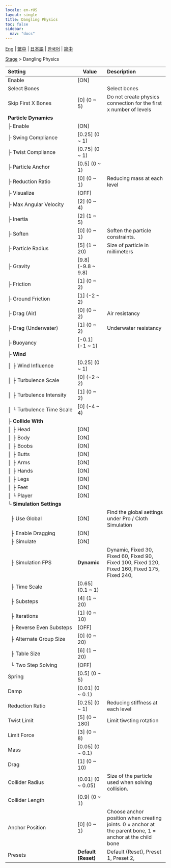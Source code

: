 ```yaml
---
locale: en-rUS
layout: single
title: Dangling Physics
toc: false
sidebar:
  nav: "docs"
---
```

[Eng](/dancexr/menu/2025.4/stage/cloth_physics) | [繁中](/tw/dancexr/menu/2025.4/stage/cloth_physics) | [日本語](/jp/dancexr/menu/2025.4/stage/cloth_physics) | [한국어](/kr/dancexr/menu/2025.4/stage/cloth_physics) | [简中](/zh/dancexr/menu/2025.4/stage/cloth_physics)

[Stage](../menu#Stage) > Dangling Physics



| Setting | Value | Description |
| :--- | --- | :--- |
|<nobr>Enable</nobr>| [ON] | 
|<nobr>Select Bones</nobr>|| Select bones
|<nobr>Skip First X Bones</nobr>| [0] (0 ~ 5) | Do not create physics connection for the first x number of levels
|<nobr>**Particle Dynamics**</nobr>| | 
|<nobr>├&nbsp;Enable</nobr>| [ON] | 
|<nobr>├&nbsp;Swing Compliance</nobr>| [0.25] (0 ~ 1) | 
|<nobr>├&nbsp;Twist Compliance</nobr>| [0.75] (0 ~ 1) | 
|<nobr>├&nbsp;Particle Anchor</nobr>| [0.5] (0 ~ 1) | 
|<nobr>├&nbsp;Reduction Ratio</nobr>| [0] (0 ~ 1) | Reducing mass at each level
|<nobr>├&nbsp;Visualize</nobr>| [OFF] | 
|<nobr>├&nbsp;Max Angular Velocity</nobr>| [2] (0 ~ 4) | 
|<nobr>├&nbsp;Inertia</nobr>| [2] (1 ~ 5) | 
|<nobr>├&nbsp;Soften</nobr>| [0] (0 ~ 1) | Soften the particle constraints.
|<nobr>├&nbsp;Particle Radius</nobr>| [5] (1 ~ 20) | Size of particle in millimeters
|<nobr>├&nbsp;Gravity</nobr>| [9.8] (-9.8 ~ 9.8) | 
|<nobr>├&nbsp;Friction</nobr>| [1] (0 ~ 2) | 
|<nobr>├&nbsp;Ground Friction</nobr>| [1] (-2 ~ 2) | 
|<nobr>├&nbsp;Drag (Air)</nobr>| [0] (0 ~ 2) | Air resistancy
|<nobr>├&nbsp;Drag (Underwater)</nobr>| [1] (0 ~ 2) | Underwater resistancy
|<nobr>├&nbsp;Buoyancy</nobr>| [-0.1] (-1 ~ 1) | 
|<nobr>├&nbsp;**Wind**</nobr>| | 
|<nobr>│&nbsp;├&nbsp;Wind Influence</nobr>| [0.25] (0 ~ 1) | 
|<nobr>│&nbsp;├&nbsp;Turbulence Scale</nobr>| [0] (-2 ~ 2) | 
|<nobr>│&nbsp;├&nbsp;Turbulence Intensity</nobr>| [1] (0 ~ 2) | 
|<nobr>│&nbsp;└&nbsp;Turbulence Time Scale</nobr>| [0] (-4 ~ 4) | 
|<nobr>├&nbsp;**Collide With**</nobr>| | 
|<nobr>│&nbsp;├&nbsp;Head</nobr>| [ON] | 
|<nobr>│&nbsp;├&nbsp;Body</nobr>| [ON] | 
|<nobr>│&nbsp;├&nbsp;Boobs</nobr>| [ON] | 
|<nobr>│&nbsp;├&nbsp;Butts</nobr>| [ON] | 
|<nobr>│&nbsp;├&nbsp;Arms</nobr>| [ON] | 
|<nobr>│&nbsp;├&nbsp;Hands</nobr>| [ON] | 
|<nobr>│&nbsp;├&nbsp;Legs</nobr>| [ON] | 
|<nobr>│&nbsp;├&nbsp;Feet</nobr>| [ON] | 
|<nobr>│&nbsp;└&nbsp;Player</nobr>| [ON] | 
|<nobr>└&nbsp;**Simulation Settings**</nobr>| | 
|<nobr>&nbsp;&nbsp;├&nbsp;Use Global</nobr>| [ON] | Find the global settings under Pro / Cloth Simulation
|<nobr>&nbsp;&nbsp;├&nbsp;Enable Dragging</nobr>| [ON] | 
|<nobr>&nbsp;&nbsp;├&nbsp;Simulate</nobr>| [ON] | 
|<nobr>&nbsp;&nbsp;├&nbsp;Simulation FPS</nobr>| **Dynamic** | Dynamic, Fixed 30, Fixed 60, Fixed 90, Fixed 100, Fixed 120, Fixed 160, Fixed 175, Fixed 240,  |
|<nobr>&nbsp;&nbsp;├&nbsp;Time Scale</nobr>| [0.65] (0.1 ~ 1) | 
|<nobr>&nbsp;&nbsp;├&nbsp;Substeps</nobr>| [4] (1 ~ 20) | 
|<nobr>&nbsp;&nbsp;├&nbsp;Iterations</nobr>| [1] (0 ~ 10) | 
|<nobr>&nbsp;&nbsp;├&nbsp;Reverse Even Substeps</nobr>| [OFF] | 
|<nobr>&nbsp;&nbsp;├&nbsp;Alternate Group Size</nobr>| [0] (0 ~ 20) | 
|<nobr>&nbsp;&nbsp;├&nbsp;Table Size</nobr>| [6] (1 ~ 20) | 
|<nobr>&nbsp;&nbsp;└&nbsp;Two Step Solving</nobr>| [OFF] | 
|<nobr>Spring</nobr>| [0.5] (0 ~ 5) | 
|<nobr>Damp</nobr>| [0.01] (0 ~ 0.1) | 
|<nobr>Reduction Ratio</nobr>| [0.25] (0 ~ 1) | Reducing stiffness at each level
|<nobr>Twist Limit</nobr>| [5] (0 ~ 180) | Limit tiwsting rotation
|<nobr>Limit Force</nobr>| [3] (0 ~ 8) | 
|<nobr>Mass</nobr>| [0.05] (0 ~ 0.1) | 
|<nobr>Drag</nobr>| [1] (0 ~ 10) | 
|<nobr>Collider Radius</nobr>| [0.01] (0 ~ 0.05) | Size of the particle used when solving collision.
|<nobr>Collider Length</nobr>| [0.9] (0 ~ 1) | 
|<nobr>Anchor Position</nobr>| [0] (0 ~ 1) | Choose anchor position when creating joints. 0 = anchor at the parent bone, 1 = anchor at the child bone
|<nobr>Presets</nobr>| **Default (Reset)** | Default (Reset), Preset 1, Preset 2,  |
